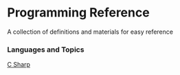 # Programming Reference

A collection of definitions and materials for easy reference

### Languages and Topics
[C Sharp](/csharp.md)
